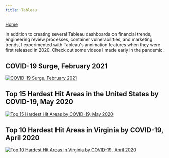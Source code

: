 ```yaml
---
title: Tableau
---
```


[Home](../index.md) 

In addition to creating several Tableau dashboards on financial trends, engineering review processes, container vulnerabilities, and marketing trends, I experimented with Tableau's annimation features when they were first released in 2020. Check out some videos I made early in the pandemic.

## COVID-19 Surge, February 2021
[![COVID-19 Surge, February 2021](https://img.youtube.com/vi/mOjBFOxikio/0.jpg)](https://youtu.be/mOjBFOxikio)

## Top 15 Hardest Hit Areas in the United States by COVID-19, May 2020
[![Top 15 Hardest Hit Areas by COVID-19, May 2020](https://img.youtube.com/vi/z67mhbUlkmw/0.jpg)](https://youtu.be/z67mhbUlkmw)

## Top 10 Hardest Hit Areas in Virginia by COVID-19, April 2020
[![Top 10 Hardest Hit Areas in Virginia by COVID-19, April 2020](https://img.youtube.com/vi/RG4kp-v_0Fk/0.jpg)](https://youtu.be/RG4kp-v_0Fk)
